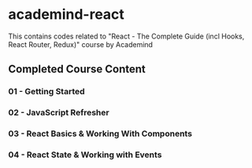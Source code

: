 # academind-react
This contains codes related to "React - The Complete Guide (incl Hooks, React Router, Redux)" course by Academind

## Completed Course Content

### 01 - Getting Started
### 02 - JavaScript Refresher
### 03 - React Basics & Working With Components
### 04 - React State & Working with Events
